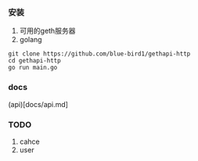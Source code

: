 ### 安装
1. 可用的geth服务器
2. golang

```
git clone https://github.com/blue-bird1/gethapi-http
cd gethapi-http
go run main.go

```
### docs
(api)[docs/api.md]

### TODO
1. cahce
2. user
